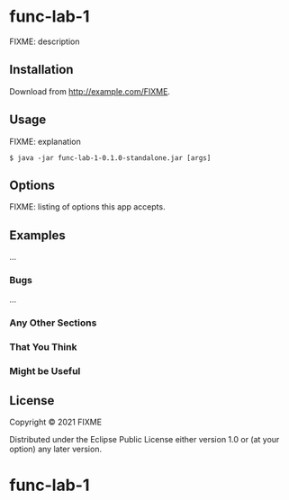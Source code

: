 # func-lab-1

FIXME: description

## Installation

Download from http://example.com/FIXME.

## Usage

FIXME: explanation

    $ java -jar func-lab-1-0.1.0-standalone.jar [args]

## Options

FIXME: listing of options this app accepts.

## Examples

...

### Bugs

...

### Any Other Sections
### That You Think
### Might be Useful

## License

Copyright © 2021 FIXME

Distributed under the Eclipse Public License either version 1.0 or (at
your option) any later version.
# func-lab-1

